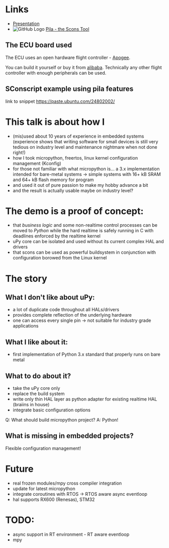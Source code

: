 # Links

- [Presentation](micropython-on-the-water.pdf)
- ![GitHub Logo](/images/logo.png) [Pila - the Scons Tool](https://github.com/braiins/pila.git)

## The ECU board used

The ECU uses an open hardware flight controller - [Apogee](http://wiki.paparazziuav.org/wiki/Apogee/v1.00).

You can build it yourself or buy it from [alibaba](https://www.alibaba.com/product-detail/paparazzi-apogee-UAV-Flight-Control-ppz_60277228722.html). Technically any other flight controller with enough peripherals can be used.

## SConscript example using pila features
link to snippet https://paste.ubuntu.com/24802002/


# This talk is about how I
- (mis)used about 10 years of experience in embedded systems (experience shows that writing software for small devices is still very tedious on industry level and maintenance nightmare when not done right!)
- how I took micropython, freertos, linux kernel configuration management (Kconfig)
- for those not familiar with what micropython is... a 3.x implementation intended for bare-metal systems -> simple systems with 16+ kB SRAM and 64+ kB flash memory for program
- and used it out of pure passion to make my hobby advance a bit
- and the result is actually usable maybe on industry level?

# The demo is a proof of concept:

- that *business logic* and some non-realtime control processes can be moved to *Python* while the hard realtime is safely running in C with deadlines enforced by the realtime kernel
- uPy core can be isolated and used without its current complex HAL and drivers
- that scons can be used as powerful buildsystem in conjunction with configuration borowed from the Linux kernel

# The story

## What I don't like about uPy:
- a lot of duplicate code throughout all HALs/drivers
- provides complete reflection of the underlying hardware
- one can access every single pin -> not suitable for industry grade applications

## What I like about it:
- first implementation of Python 3.x standard that properly runs on bare metal


## What to do about it?
- take the uPy core only
- replace the build system
- write only thin HAL layer as python adapter for existing realtime HAL (braiins in house)
- integrate basic configuration options

Q: What should build micropython project?
A: Python!

## What is missing in embedded projects?
Flexible configuration management!

# Future
- real frozen modules/mpy cross compiler integration
- update for latest micropython
- integrate coroutines with RTOS -> RTOS aware async eventloop
- hal supports RX600 (Renesas), STM32


# TODO:
- async support in RT environment - RT aware eventloop
- mpy
